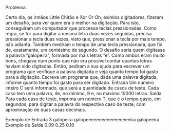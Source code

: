 Problema:

Certo dia, os irmãos Little Chitão e Xor Or Oh, exímios digitadores, fizeram um desafio,
para ver quem era o melhor na digitação. Para isto, conseguiram um computador que
processa teclas pressionadas. Como regra, se for para digitar a mesma letra duas vezes
seguidas, precisa pressionar a tecla duas vezes, visto que, pressionar a tecla por mais
tempo, não adianta. Também mediram o tempo de uma tecla pressionada, que foi de,
exatamente, um centésimo de segundo. O desafio seria quem digitasse a palavra
“galopeira”, formada por mais letras ”e”. Como ambos eram muito bons, chegava num
ponto que não era possível contar quantas letras haviam sido digitadas. Então,
pediram a sua ajuda para escrever um programa que verifique a palavra digitada e veja
quanto tempo foi gasto para a digitação.
Escreva um programa que, dada uma palavra digitada, informe quanto tempo foi gasto
para ser digitado.
Entrada
Um número inteiro C será informado, que será a quantidade de casos de teste. Cada
caso tem uma palavra, de, no mínimo, 9 e, no máximo 10000 letras.
Saída
Para cada caso de teste, imprima um número T, que é o tempo gasto, em segundos,
para digitar a palavra do respectivo caso de teste, com aproximação de duas casas
decimais.

Exemplo de Entrada
3
galopeira
galopeeeeeeeeeeeeeeeeeira
galopeeira
Exemplo de Saída
0.09 0.25 0.10

